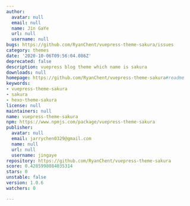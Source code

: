 ```yaml
---
author:
  avatar: null
  email: null
  name: Jin GaYe
  url: null
  username: null
bugs: https://github.com/RyanChent/vuepress-theme-sakura/issues
category: themes
date: '2020-10-06T09:56:04.086Z'
deprecated: false
description: vuepress blog theme which name is sakura
downloads: null
homepage: https://github.com/RyanChent/vuepress-theme-sakura#readme
keywords:
- vuepress-theme-sakura
- sakura
- hexo-theme-sakura
license: null
maintainers: null
name: vuepress-theme-sakura
npm: https://www.npmjs.com/package/vuepress-theme-sakura
publisher:
  avatar: null
  email: jarrychen0329@gmail.com
  name: null
  url: null
  username: jingaye
repository: https://github.com/RyanChent/vuepress-theme-sakura
score: 0.4285998084035314
stars: 0
unstable: false
version: 1.0.6
watchers: 0

---
```


